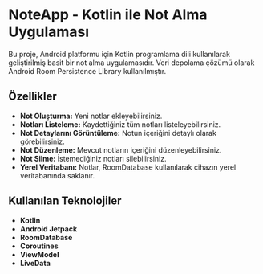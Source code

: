 # NoteApp - Kotlin ile Not Alma Uygulaması

Bu proje, Android platformu için Kotlin programlama dili kullanılarak geliştirilmiş basit bir not alma uygulamasıdır. Veri depolama çözümü olarak Android Room Persistence Library kullanılmıştır.

## Özellikler

* **Not Oluşturma:** Yeni notlar ekleyebilirsiniz.
* **Notları Listeleme:** Kaydettiğiniz tüm notları listeleyebilirsiniz.
* **Not Detaylarını Görüntüleme:** Notun içeriğini detaylı olarak görebilirsiniz.
* **Not Düzenleme:** Mevcut notların içeriğini düzenleyebilirsiniz.
* **Not Silme:** İstemediğiniz notları silebilirsiniz.
* **Yerel Veritabanı:** Notlar, RoomDatabase kullanılarak cihazın yerel veritabanında saklanır.

## Kullanılan Teknolojiler

* **Kotlin** 
* **Android Jetpack** 
* **RoomDatabase**
* **Coroutines** 
* **ViewModel** 
* **LiveData** 

